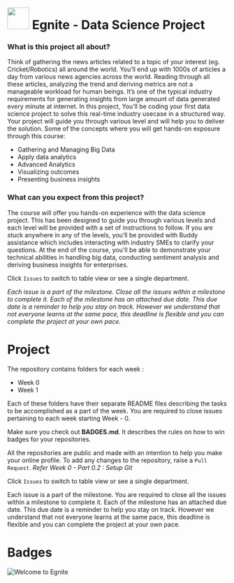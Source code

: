 
# <img src="https://github.githubassets.com/images/icons/emoji/unicode/1f52d.png?v8" width="50" height="50" /> Egnite - Data Science Project

### What is this project all about?
Think of gathering the news articles related to a topic of your interest (eg. Cricket/Robotics) all around the world. You’ll end up with 1000s of articles a day from various news agencies across the world. Reading through all these articles, analyzing the trend and deriving metrics are not a manageable workload for human beings. It’s one of the typical industry requirements for generating insights from large amount of data generated every minute at internet.
In this project, You’ll be coding your first data science project to solve this real-time industry usecase in a structured way. Your project will guide you through various level and will help you to deliver the solution. Some of the concepts where you will get hands-on exposure through this course:
 - Gathering and Managing Big Data
 - Apply data analytics
 - Advanced Analytics
 - Visualizing outcomes
 - Presenting business insights

### What can you expect from this project?
The course will offer you hands-on experience with the data science project. This has been designed to guide you through various levels and each level will be provided with a set of instructions to follow.
If you are stuck anywhere in any of the levels, you’ll be provided with Buddy assistance which includes interacting with industry SMEs to clarify your questions.
At the end of the course, you'll be able to demonstrate your technical abilities in handling big data, conducting sentiment analysis and deriving business insights for enterprises.

Click ``Issues`` to switch to table view or see a single department.

*Each issue is a part of the milestone. Close all the issues within a milestone to complete it. Each of the milestone has an attached due date. This due date is a reminder to help you stay on track. However we understand that not everyone learns at the same pace, this deadline is flexible and you can complete the project at your own pace.*

# Project

The repository contains folders for each week :
- Week 0
- Week 1

Each of these folders have their separate README files describing the tasks to be accomplished as a part of the week. You are required to close issues pertaining to each week starting Week - 0.

Make sure you check out **BADGES.md**. It describes the rules on how to win badges for your repositories.

All the repositories are public and made with an intention to help you make your online profile. To add any changes to the repository, raise a ```Pull Request```. *Refer Week 0 - Part 0.2 : Setup Git*

Click ```Issues``` to switch to table view or see a single department.

Each issue is a part of the milestone. You are required to close all the issues within a milestone to complete it. Each of the milestone has an attached due date. This due date is a reminder to help you stay on track. However we understand that not everyone learns at the same pace, this deadline is flexible and you can complete the project at your own pace.


# Badges

<img src="https://badgen.net/badge/Welcome/to%20Egnite/6666ff?icon=kofi" alt = "Welcome to Egnite"/> 
